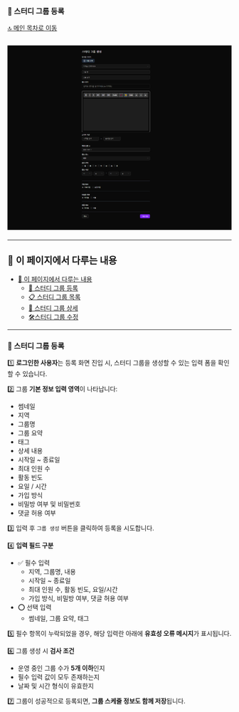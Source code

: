 ### 👥 스터디 그룹 등록

[🔝 메인 목차로 이동](../../README.md)

## ![../../Settings/image/스터디%20그룹%20등록.PNG](../../Settings/image/스터디%20그룹%20등록.PNG)

---

## 🧭 이 페이지에서 다루는 내용

- [🧭 이 페이지에서 다루는 내용](#-이-페이지에서-다루는-내용)
  - [📝 스터디 그룹 등록](#-스터디-그룹-등록)
  - [📋 스터디 그룹 목록](./list.md)
  - [📄 스터디 그룹 상세](./detail.md)
  - [🛠️스터디 그룹 수정](./update.md)

---

### 📝 스터디 그룹 등록

1️⃣ **로그인한 사용자**는 등록 화면 진입 시, 스터디 그룹을 생성할 수 있는 입력 폼을 확인할 수 있습니다.

2️⃣ 그룹 **기본 정보 입력 영역**이 나타납니다:
- 썸네일
- 지역
- 그룹명
- 그룹 요약
- 태그
- 상세 내용
- 시작일 ~ 종료일
- 최대 인원 수
- 활동 빈도
- 요일 / 시간
- 가입 방식
- 비밀방 여부 및 비밀번호
- 댓글 허용 여부

3️⃣ 입력 후 `그룹 생성` 버튼을 클릭하여 등록을 시도합니다.

4️⃣ **입력 필드 구분**
- ✅ 필수 입력
  - 지역, 그룹명, 내용
  - 시작일 ~ 종료일
  - 최대 인원 수, 활동 빈도, 요일/시간
  - 가입 방식, 비밀방 여부, 댓글 허용 여부
- ⭕ 선택 입력
  - 썸네일, 그룹 요약, 태그

5️⃣ 필수 항목이 누락되었을 경우, 해당 입력란 아래에 **유효성 오류 메시지**가 표시됩니다.

6️⃣ 그룹 생성 시 **검사 조건**
- 운영 중인 그룹 수가 **5개 이하**인지
- 필수 입력 값이 모두 존재하는지
- 날짜 및 시간 형식이 유효한지

7️⃣ 그룹이 성공적으로 등록되면, **그룹 스케줄 정보도 함께 저장**됩니다.

